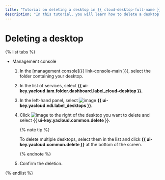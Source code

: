 ```yaml
---
title: "Tutorial on deleting a desktop in {{ cloud-desktop-full-name }}"
description: "In this tutorial, you will learn how to delete a desktop in {{ cloud-desktop-full-name }}."
---
```


# Deleting a desktop

{% list tabs %}

- Management console

   1. In the [management console]({{ link-console-main }}), select the folder containing your desktop.
   1. In the list of services, select **{{ ui-key.yacloud.iam.folder.dashboard.label_cloud-desktop }}**.
   1. In the left-hand panel, select ![image](../../../_assets/cloud-desktop/desktops.svg) **{{ ui-key.yacloud.vdi.label_desktops }}**.
   1. Click ![image](../../../_assets/options.svg) to the right of the desktop you want to delete and select **{{ ui-key.yacloud.common.delete }}**.

      {% note tip %}

      To delete multiple desktops, select them in the list and click **{{ ui-key.yacloud.common.delete }}** at the bottom of the screen.

      {% endnote %}

   1. Confirm the deletion.

{% endlist %}

